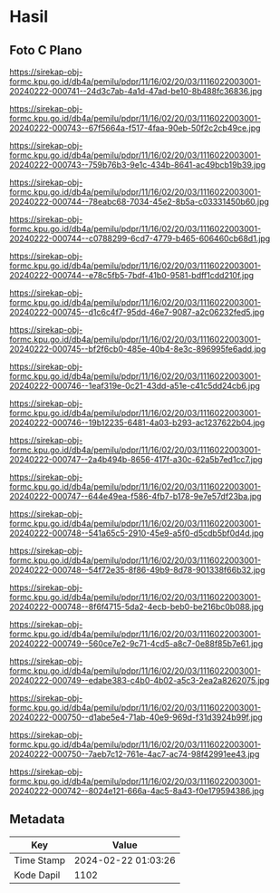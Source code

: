 # Hasil

## Foto C Plano

https://sirekap-obj-formc.kpu.go.id/db4a/pemilu/pdpr/11/16/02/20/03/1116022003001-20240222-000741--24d3c7ab-4a1d-47ad-be10-8b488fc36836.jpg

https://sirekap-obj-formc.kpu.go.id/db4a/pemilu/pdpr/11/16/02/20/03/1116022003001-20240222-000743--67f5664a-f517-4faa-90eb-50f2c2cb49ce.jpg

https://sirekap-obj-formc.kpu.go.id/db4a/pemilu/pdpr/11/16/02/20/03/1116022003001-20240222-000743--759b76b3-9e1c-434b-8641-ac49bcb19b39.jpg

https://sirekap-obj-formc.kpu.go.id/db4a/pemilu/pdpr/11/16/02/20/03/1116022003001-20240222-000744--78eabc68-7034-45e2-8b5a-c03331450b60.jpg

https://sirekap-obj-formc.kpu.go.id/db4a/pemilu/pdpr/11/16/02/20/03/1116022003001-20240222-000744--c0788299-6cd7-4779-b465-606460cb68d1.jpg

https://sirekap-obj-formc.kpu.go.id/db4a/pemilu/pdpr/11/16/02/20/03/1116022003001-20240222-000744--e78c5fb5-7bdf-41b0-9581-bdff1cdd210f.jpg

https://sirekap-obj-formc.kpu.go.id/db4a/pemilu/pdpr/11/16/02/20/03/1116022003001-20240222-000745--d1c6c4f7-95dd-46e7-9087-a2c06232fed5.jpg

https://sirekap-obj-formc.kpu.go.id/db4a/pemilu/pdpr/11/16/02/20/03/1116022003001-20240222-000745--bf2f6cb0-485e-40b4-8e3c-896995fe6add.jpg

https://sirekap-obj-formc.kpu.go.id/db4a/pemilu/pdpr/11/16/02/20/03/1116022003001-20240222-000746--1eaf319e-0c21-43dd-a51e-c41c5dd24cb6.jpg

https://sirekap-obj-formc.kpu.go.id/db4a/pemilu/pdpr/11/16/02/20/03/1116022003001-20240222-000746--19b12235-6481-4a03-b293-ac1237622b04.jpg

https://sirekap-obj-formc.kpu.go.id/db4a/pemilu/pdpr/11/16/02/20/03/1116022003001-20240222-000747--2a4b494b-8656-417f-a30c-62a5b7ed1cc7.jpg

https://sirekap-obj-formc.kpu.go.id/db4a/pemilu/pdpr/11/16/02/20/03/1116022003001-20240222-000747--644e49ea-f586-4fb7-b178-9e7e57df23ba.jpg

https://sirekap-obj-formc.kpu.go.id/db4a/pemilu/pdpr/11/16/02/20/03/1116022003001-20240222-000748--541a65c5-2910-45e9-a5f0-d5cdb5bf0d4d.jpg

https://sirekap-obj-formc.kpu.go.id/db4a/pemilu/pdpr/11/16/02/20/03/1116022003001-20240222-000748--54f72e35-8f86-49b9-8d78-901338f66b32.jpg

https://sirekap-obj-formc.kpu.go.id/db4a/pemilu/pdpr/11/16/02/20/03/1116022003001-20240222-000748--8f6f4715-5da2-4ecb-beb0-be216bc0b088.jpg

https://sirekap-obj-formc.kpu.go.id/db4a/pemilu/pdpr/11/16/02/20/03/1116022003001-20240222-000749--560ce7e2-9c71-4cd5-a8c7-0e88f85b7e61.jpg

https://sirekap-obj-formc.kpu.go.id/db4a/pemilu/pdpr/11/16/02/20/03/1116022003001-20240222-000749--edabe383-c4b0-4b02-a5c3-2ea2a8262075.jpg

https://sirekap-obj-formc.kpu.go.id/db4a/pemilu/pdpr/11/16/02/20/03/1116022003001-20240222-000750--d1abe5e4-71ab-40e9-969d-f31d3924b99f.jpg

https://sirekap-obj-formc.kpu.go.id/db4a/pemilu/pdpr/11/16/02/20/03/1116022003001-20240222-000750--7aeb7c12-761e-4ac7-ac74-98f42991ee43.jpg

https://sirekap-obj-formc.kpu.go.id/db4a/pemilu/pdpr/11/16/02/20/03/1116022003001-20240222-000742--8024e121-666a-4ac5-8a43-f0e179594386.jpg


## Metadata

| Key        | Value               |
| ---------- | ------------------- |
| Time Stamp | 2024-02-22 01:03:26 |
| Kode Dapil | 1102                |



